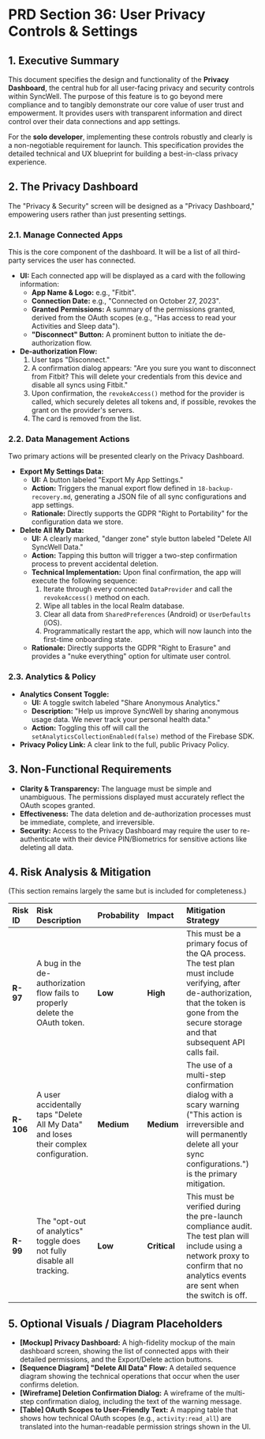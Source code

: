 # PRD Section 36: User Privacy Controls & Settings

## 1. Executive Summary

This document specifies the design and functionality of the **Privacy Dashboard**, the central hub for all user-facing privacy and security controls within SyncWell. The purpose of this feature is to go beyond mere compliance and to tangibly demonstrate our core value of user trust and empowerment. It provides users with transparent information and direct control over their data connections and app settings.

For the **solo developer**, implementing these controls robustly and clearly is a non-negotiable requirement for launch. This specification provides the detailed technical and UX blueprint for building a best-in-class privacy experience.

## 2. The Privacy Dashboard

The "Privacy & Security" screen will be designed as a "Privacy Dashboard," empowering users rather than just presenting settings.

### 2.1. Manage Connected Apps

This is the core component of the dashboard. It will be a list of all third-party services the user has connected.

*   **UI:** Each connected app will be displayed as a card with the following information:
    *   **App Name & Logo:** e.g., "Fitbit".
    *   **Connection Date:** e.g., "Connected on October 27, 2023".
    *   **Granted Permissions:** A summary of the permissions granted, derived from the OAuth scopes (e.g., "Has access to read your Activities and Sleep data").
    *   **"Disconnect" Button:** A prominent button to initiate the de-authorization flow.
*   **De-authorization Flow:**
    1.  User taps "Disconnect."
    2.  A confirmation dialog appears: "Are you sure you want to disconnect from Fitbit? This will delete your credentials from this device and disable all syncs using Fitbit."
    3.  Upon confirmation, the `revokeAccess()` method for the provider is called, which securely deletes all tokens and, if possible, revokes the grant on the provider's servers.
    4.  The card is removed from the list.

### 2.2. Data Management Actions

Two primary actions will be presented clearly on the Privacy Dashboard.

*   **Export My Settings Data:**
    *   **UI:** A button labeled "Export My App Settings."
    *   **Action:** Triggers the manual export flow defined in `18-backup-recovery.md`, generating a JSON file of all sync configurations and app settings.
    *   **Rationale:** Directly supports the GDPR "Right to Portability" for the configuration data we store.
*   **Delete All My Data:**
    *   **UI:** A clearly marked, "danger zone" style button labeled "Delete All SyncWell Data."
    *   **Action:** Tapping this button will trigger a two-step confirmation process to prevent accidental deletion.
    *   **Technical Implementation:** Upon final confirmation, the app will execute the following sequence:
        1.  Iterate through every connected `DataProvider` and call the `revokeAccess()` method on each.
        2.  Wipe all tables in the local Realm database.
        3.  Clear all data from `SharedPreferences` (Android) or `UserDefaults` (iOS).
        4.  Programmatically restart the app, which will now launch into the first-time onboarding state.
    *   **Rationale:** Directly supports the GDPR "Right to Erasure" and provides a "nuke everything" option for ultimate user control.

### 2.3. Analytics & Policy

*   **Analytics Consent Toggle:**
    *   **UI:** A toggle switch labeled "Share Anonymous Analytics."
    *   **Description:** "Help us improve SyncWell by sharing anonymous usage data. We never track your personal health data."
    *   **Action:** Toggling this off will call the `setAnalyticsCollectionEnabled(false)` method of the Firebase SDK.
*   **Privacy Policy Link:** A clear link to the full, public Privacy Policy.

## 3. Non-Functional Requirements

*   **Clarity & Transparency:** The language must be simple and unambiguous. The permissions displayed must accurately reflect the OAuth scopes granted.
*   **Effectiveness:** The data deletion and de-authorization processes must be immediate, complete, and irreversible.
*   **Security:** Access to the Privacy Dashboard may require the user to re-authenticate with their device PIN/Biometrics for sensitive actions like deleting all data.

## 4. Risk Analysis & Mitigation

(This section remains largely the same but is included for completeness.)

| Risk ID | Risk Description | Probability | Impact | Mitigation Strategy |
| :--- | :--- | :--- | :--- | :--- |
| **R-97** | A bug in the de-authorization flow fails to properly delete the OAuth token. | **Low** | **High** | This must be a primary focus of the QA process. The test plan must include verifying, after de-authorization, that the token is gone from the secure storage and that subsequent API calls fail. |
| **R-106**| A user accidentally taps "Delete All My Data" and loses their complex configuration. | **Medium** | **Medium** | The use of a multi-step confirmation dialog with a scary warning ("This action is irreversible and will permanently delete all your sync configurations.") is the primary mitigation. |
| **R-99** | The "opt-out of analytics" toggle does not fully disable all tracking. | **Low** | **Critical**| This must be verified during the pre-launch compliance audit. The test plan will include using a network proxy to confirm that no analytics events are sent when the switch is off. |

## 5. Optional Visuals / Diagram Placeholders
*   **[Mockup] Privacy Dashboard:** A high-fidelity mockup of the main dashboard screen, showing the list of connected apps with their detailed permissions, and the Export/Delete action buttons.
*   **[Sequence Diagram] "Delete All Data" Flow:** A detailed sequence diagram showing the technical operations that occur when the user confirms deletion.
*   **[Wireframe] Deletion Confirmation Dialog:** A wireframe of the multi-step confirmation dialog, including the text of the warning message.
*   **[Table] OAuth Scopes to User-Friendly Text:** A mapping table that shows how technical OAuth scopes (e.g., `activity:read_all`) are translated into the human-readable permission strings shown in the UI.
